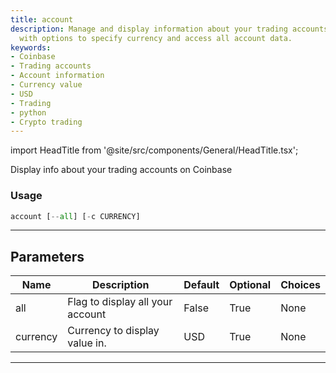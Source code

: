 ```yaml
---
title: account
description: Manage and display information about your trading accounts on Coinbase
  with options to specify currency and access all account data.
keywords:
- Coinbase
- Trading accounts
- Account information
- Currency value
- USD
- Trading
- python
- Crypto trading
---
```


import HeadTitle from '@site/src/components/General/HeadTitle.tsx';

<HeadTitle title="account - Coinbase - Brokers - Portfolio - Reference | OpenBB Terminal Docs" />

Display info about your trading accounts on Coinbase

### Usage

```python
account [--all] [-c CURRENCY]
```

---

## Parameters

| Name | Description | Default | Optional | Choices |
| ---- | ----------- | ------- | -------- | ------- |
| all | Flag to display all your account | False | True | None |
| currency | Currency to display value in. | USD | True | None |

---
